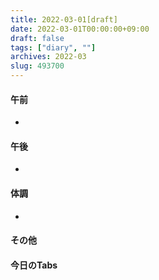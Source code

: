 ```yaml
---
title: 2022-03-01[draft]
date: 2022-03-01T00:00:00+09:00
draft: false
tags: ["diary", ""]
archives: 2022-03
slug: 493700
---
```

#### 午前
- 
#### 午後
- 
#### 体調
- 
#### その他
#### 今日のTabs
